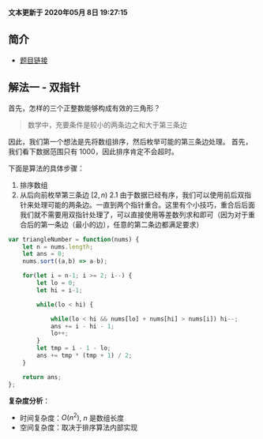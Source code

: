 **文本更新于 2020年05月 8日 19:27:15**
## 简介
- [题目链接](https://leetcode-cn.com/problems/valid-triangle-number/)

## 解法一 - 双指针
首先，怎样的三个正整数能够构成有效的三角形？
> 数学中，充要条件是较小的两条边之和大于第三条边

因此，我们第一个想法是先将数组排序，然后枚举可能的第三条边处理。
首先，我们看下数据范围只有 1000，因此排序肯定不会超时。

下面是算法的具体步骤：
1. 排序数组
2. 从后向前枚举第三条边 $[2, n)$
   2.1 由于数据已经有序，我们可以使用前后双指针来处理可能的两条边。一直到两个指针重合。这里有个小技巧，重合后后面我们就不需要用双指针处理了，可以直接使用等差数列求和即可（因为对于重合后的第一条边（最小的边），任意的第二条边都满足要求）

```javascript
var triangleNumber = function(nums) {
    let n = nums.length;
    let ans = 0;
    nums.sort((a,b) => a-b);

    for(let i = n-1; i >= 2; i--) {
        let lo = 0;
        let hi = i-1;

        while(lo < hi) {

            while(lo < hi && nums[lo] + nums[hi] > nums[i]) hi--;
            ans += i - hi - 1;
            lo++;
        }
        let tmp = i - 1 - lo;
        ans += tmp * (tmp + 1) / 2;
    }

    return ans;
};
```

**复杂度分析**：
- 时间复杂度：$O(n^2)$, $n$ 是数组长度
- 空间复杂度：取决于排序算法内部实现